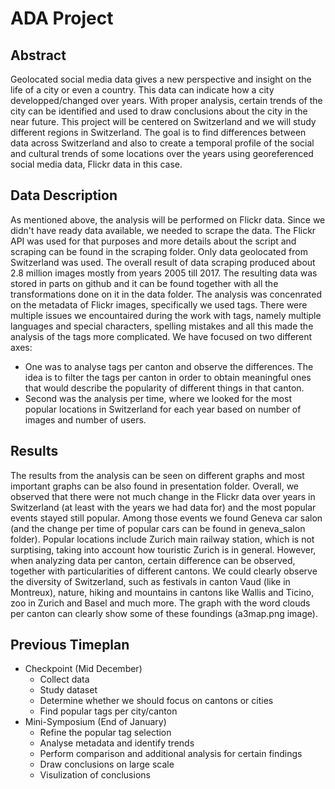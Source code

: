# ADA Project
## Abstract
Geolocated social media data gives a new perspective and insight on the life of a city or even a country. This data can indicate how a city developped/changed over years. With proper analysis, certain trends of the city can be identified and used to draw conclusions about the city in the near future. This project will be centered on Switzerland and we will study different regions in Switzerland. The goal is to find differences between data across Switzerland and also to create a temporal profile of the social and cultural trends of some locations over the years using georeferenced social media data, Flickr data in this case. 
## Data Description
As mentioned above, the analysis will be performed on Flickr data. Since we didn't have ready data available, we needed to scrape the data. The Flickr API was used for that purposes and more details about the script and scraping can be found in the scraping folder. 
Only data geolocated from Switzerland was used. The overall result of data scraping produced about 2.8 million images mostly from years 2005 till 2017. The resulting data was stored in parts on github and it can be found together with all the transformations done on it in the data folder. 
The analysis was concenrated on the metadata of Flickr images, specifically we used tags. 
There were multiple issues we encountaired during the work with tags, namely multiple languages and special characters, spelling mistakes and all this made the analysis of the tags more complicated. We have focused on two different axes: 
* One was to analyse tags per canton and observe the differences. The idea is to filter the tags per canton in order to obtain meaningful ones that would describe the popularity of different things in that canton. 
* Second was the analysis per time, where we looked for the most popular locations in Switzerland for each year based on number of images and number of users. 

## Results
The results from the analysis can be seen on different graphs and most important graphs can be also found in presentation folder. Overall, we observed that there were not much change in the Flickr data over years in Switzerland (at least with the years we had data for) and the most popular events stayed still popular. Among those events we found Geneva car salon (and the change per time of popular cars can be found in geneva_salon folder). Popular locations include Zurich main railway station, which is not surptising, taking into account how touristic Zurich is in general. However, when analyzing data per canton, certain difference can be observed, together with particularities of different cantons. We could clearly observe the diversity of Switzerland, such as festivals in canton Vaud (like in Montreux), nature, hiking and mountains in cantons like Wallis and Ticino, zoo in Zurich and Basel and much more. The graph with the word clouds per canton can clearly show some of these foundings (a3map.png image). 


## Previous Timeplan
* Checkpoint (Mid December)
    * Collect data
    * Study dataset
    * Determine whether we should focus on cantons or cities
    * Find popular tags per city/canton
* Mini-Symposium (End of January) 
    * Refine the popular tag selection
    * Analyse metadata and identify trends
    * Perform comparison and additional analysis for certain findings
    * Draw conclusions on large scale
    * Visulization of conclusions
